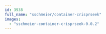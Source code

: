 ```yaml
---
id: 3938
full_name: "sschmeier/container-crisprseek"
images: 
  - "sschmeier-container-crisprseek-0.0.2"
---
```

